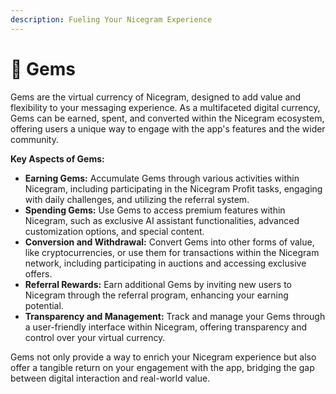 ```yaml
---
description: Fueling Your Nicegram Experience
---
```


# 💎 Gems

Gems are the virtual currency of Nicegram, designed to add value and flexibility to your messaging experience. As a multifaceted digital currency, Gems can be earned, spent, and converted within the Nicegram ecosystem, offering users a unique way to engage with the app's features and the wider community.

**Key Aspects of Gems:**

* **Earning Gems:** Accumulate Gems through various activities within Nicegram, including participating in the Nicegram Profit tasks, engaging with daily challenges, and utilizing the referral system.
* **Spending Gems:** Use Gems to access premium features within Nicegram, such as exclusive AI assistant functionalities, advanced customization options, and special content.
* **Conversion and Withdrawal:** Convert Gems into other forms of value, like cryptocurrencies, or use them for transactions within the Nicegram network, including participating in auctions and accessing exclusive offers.
* **Referral Rewards:** Earn additional Gems by inviting new users to Nicegram through the referral program, enhancing your earning potential.
* **Transparency and Management:** Track and manage your Gems through a user-friendly interface within Nicegram, offering transparency and control over your virtual currency.

Gems not only provide a way to enrich your Nicegram experience but also offer a tangible return on your engagement with the app, bridging the gap between digital interaction and real-world value.
